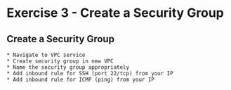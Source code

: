 # Exercise 3 - Create a Security Group

## Create a Security Group
    * Navigate to VPC service
    * Create security group in new VPC
    * Name the security group appropriately
    * Add inbound rule for SSH (port 22/tcp) from your IP
    * Add inbound rule for ICMP (ping) from your IP